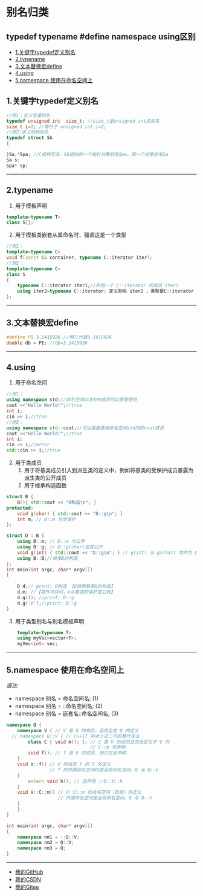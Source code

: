 # 别名归类

## typedef typename #define namespace using区别
- [1.关键字typedef定义别名](#1.关键字typedef定义别名)
- [2.typename](#2.typename)
- [3.文本替换宏define](#3.文本替换宏define)
- [4.using](#4.using)
- [5.namespace&nbsp;使用在命名空间上](#5.namespace&nbsp;使用在命名空间上)

## 1.关键字typedef定义别名
```c++
//例1：定义变量别名
typedef unsigned int  size_t; //size_t是unsigned int的别名
size_t i=2; //等价于 unsigned int i=2;
//例2:定义结构别名
typedef struct SA
{

}Sa,*Spa; //C结构写法，SA结构的一个指针对象别名Spa，和一个对象别名Sa
Sa s;
Spa* sp;
```
-----------
## 2.typename
1. 用于模板声明
```c++
template<typename T>
class S{};
```
2. 用于模板类嵌套从属命名时，强调这是一个类型
```c++
//例1：
template<typename C>
void f(const C& container, typename C::iterator iter);
//例2：
template<typename C>
class S
{
    typename C::iterator iter1;//声明一个 C::iterator 的成员 iter1
    using iter2=typename C::iterator; 定义别名 iter2 ，类型是C::iterator
};
```
-----------
## 3.文本替换宏define
```c++
#define PI 3.1415926 //用PI代替3.1415926
double db = PI; //db=3.1415926
```
-----------
## 4.using
1. 用于命名空间
```c++
//例1：
using namespace std;//命名空间std内的成员可以直接使用
cout <<"Hello World!";//true
int i;
cin >> i;//true
//例2：
using namespace std::cout;//可以直接使用命名空间std内的cout成员
cout <<"Hello World!";//true
int i;
cin >> i;//error
std::cin >> i;//true
```
2. 用于类成员
   1. 用于将基类成员引入到派生类的定义中，例如将基类的受保护成员暴露为派生类的公开成员
   2. 用于继承构造函数
```c++
struct B {
	B(){ std::cout << "B构造\n"; }
protected:
	void g(char) { std::cout << "B::g\n"; }
	int m; // B::m 为受保护
};

struct D : B {
	using B::m; // D::m 为公开
	using B::g; // D::g(char)变成公开
	void g(int) { std::cout << "D::g\n"; } // g(int) 与 g(char) 均作为 D 成员可见
	using B::B;//继承B的构造
};
int main(int argc, char* argv[])
{
	
	D d;// print: B构造 【d调用基类B的构造】
	d.m; //【类外可访问，m从基类的保护变公有】
	d.g(1); //print: D::g 
	d.g('c');//print: B::g
}

```
3. 用于类型别名与别名模板声明 
```c++
	template<typename T>
	using myVec=vector<T>;
	myVec<int> vec;
```
--------
## 5.namespace 使用在命名空间上
*语法:*
* namespace 别名 = 命名空间名;	(1)	
* namespace 别名 = ::命名空间名;	(2)	
* namespace 别名 = 嵌套名::命名空间名;	(3)	

```c++
namespace Q {
	namespace V { // V 是 Q 的成员，且完全在 Q 内定义
  // namespace Q::V { // C++17 中对上述二行的替代写法
		class C { void m(); }; // C 是 V 的成员且完全定义于 V 内
							   // C::m 仅声明
		void f(); // f 是 V 的成员，但只在此声明
	}
	void V::f() // V 的成员 f 的 V 外定义
				// f 的外围命名空间仍是全局命名空间、Q 与 Q::V
	{
		extern void h(); // 这声明 ::Q::V::h
	}
	void V::C::m() // V::C::m 的命名空间（及类）外定义
				   // 外围命名空间是全局命名空间、Q 与 Q::V
	{
	}
}

int main(int argc, char* argv[])
{
	namespace nm1 = ::Q::V;
	namespace nm2 = Q::V;
	namespace nm3 = Q;
}
```
-----------------
- [我的GitHub](https://github.com/shuhaiwen "https://github.com/shuhaiwen") 
- [我的CSDN](https://blog.csdn.net/u014140383 "https://blog.csdn.net/u014140383")
- [我的Gitee](https://gitee.com/shuhaiwen "https://gitee.com/shuhaiwen")
